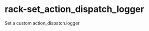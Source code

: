 rack-set_action_dispatch_logger
===============================

Set a custom action_dispatch.logger
